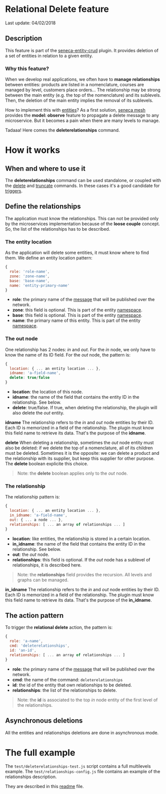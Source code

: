 # Relational Delete feature

Last update: 04/02/2018

## Description

This feature is part of the [seneca-entity-crud][] plugin. It provides deletion of a set of entities in relation to a given entity.

### Why this feature?

When we develop real applications, we often have to **manage relationships** between entities: products are listed in a nomenclature, courses are managed by level, customers place orders... The relationship may be strong between the main entity (e.g. the top of the nomenclature) and its sublevels. Then, the deletion of the main entity implies the removal of its sublevels.

How to implement this with [entities][]?
As a first solution, [seneca mesh][] provides the **model: observe** feature to propagate a delete message to any microservice. But it becomes a pain when there are many levels to manage.

Tadaaa! Here comes the **deleterelationships** command.

# How it works

## When and where to use it

The **deleterelationships** command can be used standalone, or coupled with the  [delete][] and [truncate][] commands. In these cases it's a good candidate for [triggers][].

## Define the relationships

The application must know the relationships. This can not be provided only by the microservices implementation because of the **loose couple** concept.
So, the list of the relationships has to be described.

### The entity location

As the application will delete some entities, it must know where to find them. We define an entity location pattern:

```js
{
  role: 'role-name',
  zone: 'zone-name',
  base: 'base-name',
  name: 'entity-primary-name'
}
```

- **role**: the primary name of the [message][] that will be published over the network.
- **zone**: this field is optional. This is part of the entity [namespace][].
- **base**: this field is optional. This is part of the entity [namespace][]. 
- **name**: the primary name of this entity. This is part of the entity [namespace][].

### The out node

One relationship has 2 nodes: *in* and *out*.
For the *in* node, we only have to know the name of its ID field.
For the *out* node, the pattern is:

```js
{
  location: { ... an entity location ... },
  idname: 'a-field-name',
  delete: true/false
}
```

- **location**: the location of this node.
- **idname**: the name of the field that contains the entity ID in the relationship. See below.
- **delete**: true/false. If true, when deleting the relationship, the plugin will also delete the *out* entity.

**idname**
The relationship refers to the *in* and *out* node entities by their ID. Each ID is memorized in a field of the relationship. The plugin must know this field name to retrieve its data. That's the purpose of the  **idname**.

**delete**
When deleting a relationship, sometimes the *out* node entity must also be deleted: if we delete the top of a nomenclature, all of its children must be deleted. Sometimes it is the opposite: we can delete a product and the relationship with its supplier, but keep this supplier for other purpose.
The **delete** boolean explicite this choice.

> Note: the **delete** boolean applies only to the *out* node.

### The relationship

The relationship pattern is:

```js
{
  location: { ... an entity location ... },
  in_idname: 'a-field-name',
  out: { ... a node ... },
  relationships: [ ... an array of relationships ... ]
}
```

- **location**: like entities, the relationship is stored in a certain location.
- **in_idname**: the name of the field that contains the entity ID in the relationship. See below.
- **out**: the *out* node.
- **relationships**: this field is optional. If the *out* node has a sublevel of relationships, it is described here.

> Note: the **relationships** field provides the recursion. All levels and graphs can be managed.

**in_idname**
The relationship refers to the *in* and *out* node entities by their ID. Each ID is memorized in a field of the relationship. The plugin must know this field name to retrieve its data. That's the purpose of the  **in_idname**.

## The action pattern

To trigger the **relational delete** action, the pattern is:

```js
{
  role: 'a-name',
  cmd: 'deleterelationships',
  id: 'an-id',
  relationships: [ ... an array of relationships ... ]
}
```

- **role**: the primary name of the [message][] that will be published over the network.
- **cmd**: the name of the command: `deleterelationships`
- **id**: the id of the entity that own relationships to be deleted.
- **relationships**: the list of the relationships to delete.

> Note: the **id** is associated to the top *in* node entity of the first level of the relationships. 

## Asynchronous deletions

All the entities and relationships deletions are done in asynchronous mode.

# The full example

The `test/deleterelationships-test.js` script contains a full multilevels example.
The `test/relationships-config.js` file contains an example of the relationships description.

They are described in this [readme][] file.

[seneca-entity-crud]: https://github.com/jack-y/seneca-entity-crud
[delete]: https://github.com/jack-y/seneca-entity-crud/tree/master/docs/crud-delete.md
[truncate]: https://github.com/jack-y/seneca-entity-crud/tree/master/docs/truncate.md
[seneca mesh]: https://github.com/senecajs/seneca-mesh
[entities]: http://senecajs.org/docs/tutorials/understanding-data-entities.html
[triggers]: https://github.com/jack-y/seneca-triggers
[namespace]: http://senecajs.org/docs/tutorials/understanding-data-entities.html#zone-base-and-name-the-entity-namespace
[message]: http://senecajs.org/getting-started/#how-patterns-work
[readme]: https://github.com/jack-y/seneca-entity-crud/tree/master/docs/relational-delete-example.md
